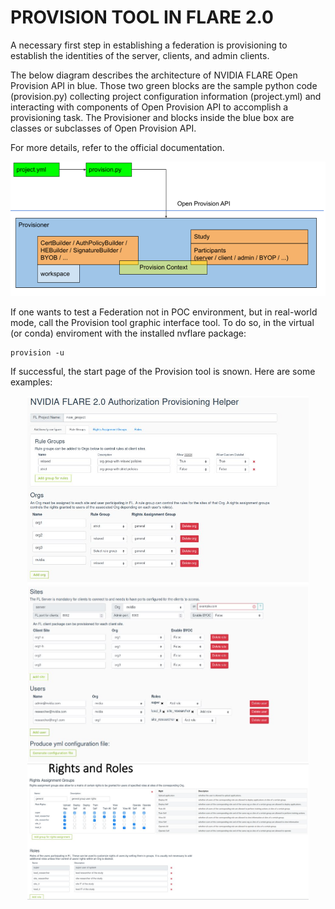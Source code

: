 # PROVISION TOOL IN FLARE 2.0

A necessary first step in establishing a federation is provisioning to establish the identities of the server, clients, and admin clients. 

The below diagram describes the architecture of NVIDIA FLARE Open Provision API in blue. Those two green blocks are the sample python code (provision.py) collecting project configuration information (project.yml) and interacting with components of Open Provision API to accomplish a provisioning task. The Provisioner and blocks inside the blue box are classes or subclasses of Open Provision API. 

For more details, refer to the official documentation. 

<p align="center">
  <img src="https://github.com/ajulyav/NVIDIA_FLARE/blob/main/Provision_Flare2.0/imgs/1.png" width="650">
</p>

If one wants to test a Federation not in POC environment, but in real-world mode, call the Provision tool graphic interface tool. To do so, in the virtual (or conda) enviroment with the installed nvflare package: 

```
provision -u
```
If successful, the start page of the Provision tool is snown. Here are some examples:
<p align="center">
  <img src="https://github.com/ajulyav/NVIDIA_FLARE/blob/main/Provision_Flare2.0/imgs/2.png" width="450">
  <img src="https://github.com/ajulyav/NVIDIA_FLARE/blob/main/Provision_Flare2.0/imgs/3.png" width="450">
  <img src="https://github.com/ajulyav/NVIDIA_FLARE/blob/main/Provision_Flare2.0/imgs/4.png" width="450">
</p>
